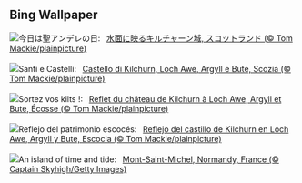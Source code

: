 ## Bing Wallpaper
![](https://www.bing.com/th?id=OHR.KilchurnAutumn_JA-JP5172394807_UHD.jpg&w=1000)今日は聖アンデレの日:&nbsp;&ensp;[水面に映るキルチャーン城, スコットランド (© Tom Mackie/plainpicture)](https://www.bing.com/th?id=OHR.KilchurnAutumn_JA-JP5172394807_UHD.jpg)
<br><br/>
![](https://www.bing.com/th?id=OHR.KilchurnAutumn_IT-IT2035726634_UHD.jpg&w=1000)Santi e Castelli:&nbsp;&ensp;[Castello di Kilchurn, Loch Awe, Argyll e Bute, Scozia (© Tom Mackie/plainpicture)](https://www.bing.com/th?id=OHR.KilchurnAutumn_IT-IT2035726634_UHD.jpg)
<br><br/>
![](https://www.bing.com/th?id=OHR.KilchurnAutumn_FR-FR7304840775_UHD.jpg&w=1000)Sortez vos kilts !:&nbsp;&ensp;[Reflet du château de Kilchurn à Loch Awe, Argyll et Bute, Écosse (© Tom Mackie/plainpicture)](https://www.bing.com/th?id=OHR.KilchurnAutumn_FR-FR7304840775_UHD.jpg)
<br><br/>
![](https://www.bing.com/th?id=OHR.KilchurnAutumn_ES-ES3399855267_UHD.jpg&w=1000)Reflejo del patrimonio escocés:&nbsp;&ensp;[Reflejo del castillo de Kilchurn en Loch Awe, Argyll y Bute, Escocia (© Tom Mackie/plainpicture)](https://www.bing.com/th?id=OHR.KilchurnAutumn_ES-ES3399855267_UHD.jpg)
<br><br/>
![](https://www.bing.com/th?id=OHR.MtStMichel_EN-GB8923576020_UHD.jpg&w=1000)An island of time and tide:&nbsp;&ensp;[Mont-Saint-Michel, Normandy, France (© Captain Skyhigh/Getty Images)](https://www.bing.com/th?id=OHR.MtStMichel_EN-GB8923576020_UHD.jpg)
<br><br/>
